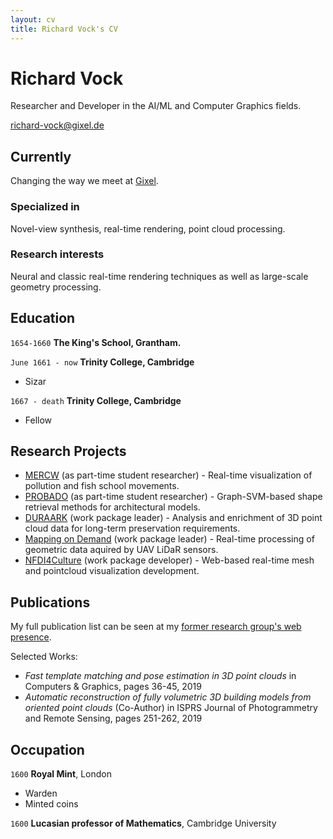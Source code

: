 ```yaml
---
layout: cv
title: Richard Vock's CV
---
```

# Richard Vock
Researcher and Developer in the AI/ML and Computer Graphics fields.

<div id="webaddress">
<a href="richard-vock@gixel.de">richard-vock@gixel.de</a>
</div>


## Currently

Changing the way we meet at [Gixel](gixel.de).

### Specialized in

Novel-view synthesis, real-time rendering, point cloud processing.


### Research interests

Neural and classic real-time rendering techniques as well as large-scale geometry processing.

## Education

`1654-1660`
__The King's School, Grantham.__

`June 1661 - now`
__Trinity College, Cambridge__

- Sizar

`1667 - death`
__Trinity College, Cambridge__

- Fellow


## Research Projects

- [MERCW](https://cg.cs.uni-bonn.de/project/mercw) (as part-time student researcher) - Real-time visualization of pollution and fish school movements.
- [PROBADO](https://cg.cs.uni-bonn.de/project/probado) (as part-time student researcher) - Graph-SVM-based shape retrieval methods for architectural models.
- [DURAARK](https://cg.cs.uni-bonn.de/project/duraark) (work package leader) - Analysis and enrichment of 3D point cloud data for long-term preservation requirements.
- [Mapping on Demand](https://cg.cs.uni-bonn.de/project/mapping-on-demand) (work package leader) - Real-time processing of geometric data aquired by UAV LiDaR sensors.
- [NFDI4Culture](https://cg.cs.uni-bonn.de/project/nfdi4culture) (work package developer) - Web-based real-time mesh and pointcloud visualization development.

## Publications

My full publication list can be seen at my [former research group's web presence](https://cg.cs.uni-bonn.de/person/dipl-inform-richard-vock).

Selected Works:
- *Fast template matching and pose estimation in 3D point clouds* in Computers & Graphics, pages 36-45, 2019
- *Automatic reconstruction of fully volumetric 3D building models from oriented point clouds* (Co-Author) in ISPRS Journal of Photogrammetry and Remote Sensing, pages 251-262, 2019

## Occupation

`1600`
__Royal Mint__, London

- Warden
- Minted coins

`1600`
__Lucasian professor of Mathematics__, Cambridge University



<!-- ### Footer

Last updated: May 2013 -->


